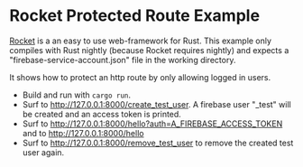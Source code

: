 # Rocket Protected Route Example

[Rocket](https://rocket.rs) is a an easy to use web-framework for Rust.
This example only compiles with Rust nightly (because Rocket requires nightly)
and expects a "firebase-service-account.json" file in the working directory.

It shows how to protect an http route by only allowing logged in users.

* Build and run with `cargo run`.
* Surf to http://127.0.0.1:8000/create_test_user. A firebase user "_test" will be created and an access token is printed.
* Surf to http://127.0.0.1:8000/hello?auth=A_FIREBASE_ACCESS_TOKEN and to http://127.0.0.1:8000/hello
* Surf to http://127.0.0.1:8000/remove_test_user to remove the created test user again.
